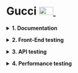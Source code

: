# Gucci [<img src="https://github.com/BuhaiovVik/Portfolio/assets/149452982/cade4ebe-06f1-4fa5-90af-937ed0134be2" title="All will be GUCCI" alt="Gucci" width="37" height="21"/>&nbsp;](https://www.gucci.com/us/en)

**<details><summary>1. Documentation</summary>**
- [Test Plan](http://squarespace.com/ "Title")
- [Test Cases](http://squarespace.com/ "Title")
- [Traceability Matrix](http://squarespace.com/ "Title")
</details>

**<details><summary>2. Front-End testing</summary>**

<details><summary>Selenium WebDriver</summary>
 
* Local Script
  * [Unitest](http://squarespace.com/ "Title")
  * [Pytest](http://squarespace.com/ "Title")
* Cloud Script (Browser Stack)
  * [Serial](http://squarespace.com/ "Title")
  * [Paralel](http://squarespace.com/ "Title")
* Reports
  * [HTML](http://squarespace.com/ "Title")
  * [Allure](http://squarespace.com/ "Title")
</details>

<details><summary>Playwrite</summary>
 
* Local Script
  * [Pytest](http://squarespace.com/ "Title")
* Cloud Script (Browser Stack)
  * [Serial](http://squarespace.com/ "Title")
  * [Paralel](http://squarespace.com/ "Title")
* Reports
  * [HTML](http://squarespace.com/ "Title")
</details>

</details>

**<details><summary>3. API testing</summary>**
* Postman API
  * [Tests](http://squarespace.com/ "Title")
  * [Environment](http://squarespace.com/ "Title")
</details>

**<details><summary>4. Performance testing</summary>**
* [Speedlab](http://squarespace.com/ "Title")
* [LightHouse](http://squarespace.com/ "Title")
* [Mozzila Abservatory](http://squarespace.com/ "Title")
</details>



